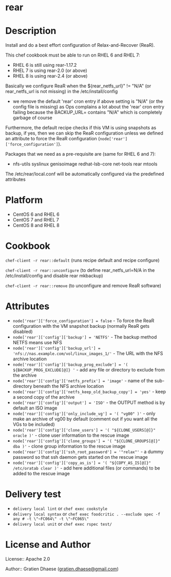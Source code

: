 # rear

Description
===========
Install and do a best effort configuration of Relax-and-Recover (ReaR).

This chef cookbook must be able to run on RHEL 6 and RHEL 7:
- RHEL 6 is still using rear-1.17.2
- RHEL 7 is using rear-2.0 (or above)
- RHEL 8 is using rear-2.4 (or above)

Basically we configure ReaR when the ${rear_netfs_url}" != "N/A" (or rear_netfs_url is not missing) in the /etc/install/config
- we remove the default 'rear' cron entry if above setting is "N/A" (or the config file is missing) as Ops complains a lot about the 'rear' cron entry failing
  because the BACKUP_URL= contains "N/A" which is completely garbage of course

Furthermore, the default recipe checks if this VM is using snapshots as backup, if yes, then we can skip the ReaR configuration unless we defined an attribute
to force the ReaR configuration (`node['rear']['force_configuration']`).

Packages that we need as a pre-requisite are (same for RHEL 6 and 7):
- nfs-utils syslinux genisoimage redhat-lsb-core net-tools rear mtools

The /etc/rear/local.conf will be automatically configured via the predefined attributes

Platform
========
- CentOS 6 and RHEL 6
- CentOS 7 and RHEL 7
- CentOS 8 and RHEL 8

Cookbook
========
`chef-client -r rear::default`  (runs recipe default and recipe configure)

`chef-client -r rear::unconfigure` (to define rear_netfs_url=N/A in the /etc/install/config and disable rear mkbackup)

`chef-client -r rear::remove` (to unconfigure and remove ReaR software)


Attributes
==========
- `node['rear']['force_configuration'] = false` - To force the ReaR configuration with the VM snapshot backup (normally ReaR gets disabled)
- `node['rear']['config']['backup'] = 'NETFS'` - The backup method NETFS means use NFS
- `node['rear']['config']['backup_url'] = 'nfs://nas.example.com/vol/linux_images_1/'` - The URL with the NFS archive location
- `node['rear']['config']['backup_prog_exclude'] = '( ${BACKUP_PROG_EXCLUDE[@]} '` - add any file or directory to exclude from the archive
- `node['rear']['config']['netfs_prefix'] = 'image'` - name of the sub-directory beneath the NFS archive location
- `node['rear']['config']['netfs_keep_old_backup_copy'] = 'yes'` - keep a second copy of the archive
- `node['rear']['config']['output'] = 'ISO'` - the OUTPUT method is by default an ISO image 
- `node['rear']['config']['only_include_vg'] = '( "vg00" )'` - only make an archive of vg00 by default (comment out if you want all the VGs to be included)
- `node['rear']['config']['clone_users'] = '( "${CLONE_USERS[@]}" oracle )'` - clone user information to the rescue image
- `node['rear']['config']['clone_groups'] = '( "${CLONE_GROUPS[@]}" dba )'` - clone group information to the rescue image
- `node['rear']['config']['ssh_root_password'] = '"relax"'` - a dummy password so that ssh daemon gets started on the rescue image
- `node['rear']['config']['copy_as_is'] = '( "${COPY_AS_IS[@]}" /etc/oratab clear )'` - add here additional files (or commands) to be added to the rescue image

Delivery test
=============
- `delivery local lint` or `chef exec cookstyle` 
- `delivery local syntax` or `chef exec foodcritic . --exclude spec -f any # -t \"~FC064\" -t \"~FC065\"`
- `delivery local unit` or `chef exec rspec test/`

License and Author
==================

License:: Apache 2.0

Author:: Gratien Dhaese (gratien.dhaese@gmail.com)
